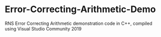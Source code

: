 # Error-Correcting-Arithmetic-Demo
RNS Error Correcting Arithmetic demonstration code in C++, compiled using Visual Studio Community 2019
